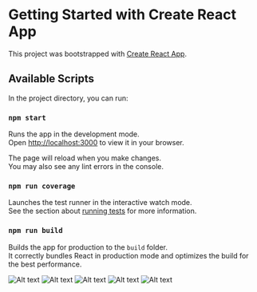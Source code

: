 # Getting Started with Create React App

This project was bootstrapped with [Create React App](https://github.com/facebook/create-react-app).

## Available Scripts

In the project directory, you can run:

### `npm start`

Runs the app in the development mode.\
Open [http://localhost:3000](http://localhost:3000) to view it in your browser.

The page will reload when you make changes.\
You may also see any lint errors in the console.

### `npm run coverage`

Launches the test runner in the interactive watch mode.\
See the section about [running tests](https://facebook.github.io/create-react-app/docs/running-tests) for more information.

### `npm run build`

Builds the app for production to the `build` folder.\
It correctly bundles React in production mode and optimizes the build for the best performance.


![Alt text](/screenshot/s1.png?raw=true "Home Page")
![Alt text](/screenshot/s3.png?raw=true "All Events Page")
![Alt text](/screenshot/s4.png?raw=true "All Events Page")
![Alt text](/screenshot/s7.png?raw=true "Desktop All Events")
![Alt text](/screenshot/s5.png?raw=true "Modal")
